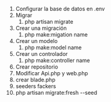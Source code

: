 1. Configurar la base de datos en .env
2. Migrar
   1. php artisan migrate
3. Crear una migración
   1. php make:migation name
4. Crear un modelo 
   1. php make:model name
5. Crear un controlador
   1. php make:controller name
6. Crear repositorio
8. Modificar Api.php y web.php
9. crear blade.php
10. seeders fackers
   1.  php artisan migrate:fresh --seed
